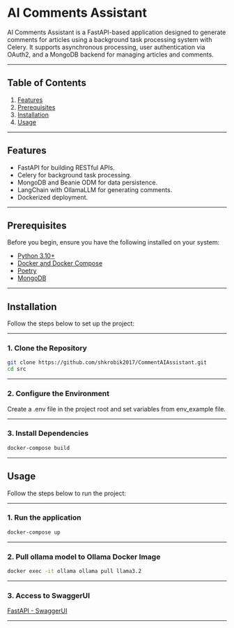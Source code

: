 # AI Comments Assistant

AI Comments Assistant is a FastAPI-based application designed to generate comments for articles using a background task processing system with Celery. It supports asynchronous processing, user authentication via OAuth2, and a MongoDB backend for managing articles and comments.

---

## Table of Contents

1. [Features](#features)
2. [Prerequisites](#prerequisites)
3. [Installation](#installation)
4. [Usage](#usage)

---

## Features

- FastAPI for building RESTful APIs.
- Celery for background task processing.
- MongoDB and Beanie ODM for data persistence.
- LangChain with OllamaLLM for generating comments.
- Dockerized deployment.

---

## Prerequisites

Before you begin, ensure you have the following installed on your system:

- [Python 3.10+](https://www.python.org/downloads/)
- [Docker and Docker Compose](https://docs.docker.com/get-docker/)
- [Poetry](https://python-poetry.org/)
- [MongoDB](https://account.mongodb.com/account/login)

---

## Installation

Follow the steps below to set up the project:

---

### 1. Clone the Repository

```bash
git clone https://github.com/shkrobik2017/CommentAIAssistant.git
cd src
```

---

### 2. Configure the Environment
Create a .env file in the project root and set variables from env_example file.

---

### 3. Install Dependencies
```bash
docker-compose build
```

---

## Usage

Follow the steps below to run the project:

---

### 1. Run the application

```bash
docker-compose up
```

---

### 2. Pull ollama model to Ollama Docker Image

```bash
docker exec -it ollama ollama pull llama3.2
```

---

### 3. Access to SwaggerUI

[FastAPI - SwaggerUI](http://localhost:8000/docs)

---

